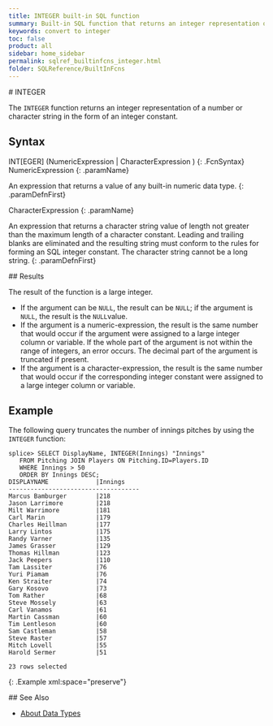 ```yaml
---
title: INTEGER built-in SQL function
summary: Built-in SQL function that returns an integer representation of a value
keywords: convert to integer
toc: false
product: all
sidebar: home_sidebar
permalink: sqlref_builtinfcns_integer.html
folder: SQLReference/BuiltInFcns
---
```

<section>
<div class="TopicContent" data-swiftype-index="true" markdown="1">
# INTEGER

The `INTEGER` function returns an integer representation of a number or
character string in the form of an integer constant.

## Syntax

<div class="fcnWrapperWide" markdown="1">
    INT[EGER] (NumericExpression | CharacterExpression ) 
{: .FcnSyntax}

</div>
<div class="paramList" markdown="1">
NumericExpression
{: .paramName}

An expression that returns a value of any built-in numeric data type.
{: .paramDefnFirst}

CharacterExpression
{: .paramName}

An expression that returns a character string value of length not
greater than the maximum length of a character constant. Leading and
trailing blanks are eliminated and the resulting string must conform to
the rules for forming an SQL integer constant. The character string
cannot be a long string.
{: .paramDefnFirst}

</div>
## Results

The result of the function is a large integer.

* If the argument can be `NULL`, the result can be `NULL`; if the
  argument is `NULL`, the result is the `NULL`value.
* If the argument is a numeric-expression, the result is the same number
  that would occur if the argument were assigned to a large integer
  column or variable. If the whole part of the argument is not within
  the range of integers, an error occurs. The decimal part of the
  argument is truncated if present.
* If the argument is a character-expression, the result is the same
  number that would occur if the corresponding integer constant were
  assigned to a large integer column or variable.

## Example

The following query truncates the number of innings pitches by using the
`INTEGER` function:

<div class="preWrapper" markdown="1">
    
    splice> SELECT DisplayName, INTEGER(Innings) "Innings"
       FROM Pitching JOIN Players ON Pitching.ID=Players.ID
       WHERE Innings > 50
       ORDER BY Innings DESC;
    DISPLAYNAME             |Innings
    ------------------------------------
    Marcus Bamburger        |218
    Jason Larrimore         |218
    Milt Warrimore          |181
    Carl Marin              |179
    Charles Heillman        |177
    Larry Lintos            |175
    Randy Varner            |135
    James Grasser           |129
    Thomas Hillman          |123
    Jack Peepers            |110
    Tam Lassiter            |76
    Yuri Piamam             |76
    Ken Straiter            |74
    Gary Kosovo             |73
    Tom Rather              |68
    Steve Mossely           |63
    Carl Vanamos            |61
    Martin Cassman          |60
    Tim Lentleson           |60
    Sam Castleman           |58
    Steve Raster            |57
    Mitch Lovell            |55
    Harold Sermer           |51
    
    23 rows selected
{: .Example xml:space="preserve"}

</div>
## See Also

* [About Data Types](sqlref_datatypes_numerictypes.html)

</div>
</section>

